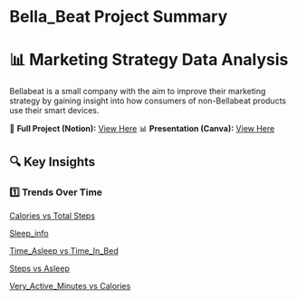 # Bella_Beat Project Summary
# 📊 Marketing Strategy Data Analysis

Bellabeat is a small company with the aim to improve their marketing strategy by gaining insight into how consumers of non-Bellabeat products use their smart devices.

📜 **Full Project (Notion):** [View Here](https://www.notion.so/Bellabeat-Case-study-56cf953afef84ae49854092c478bfccc?pvs=4)
📊 **Presentation (Canva):** [View Here](https://www.canva.com/design/DAF2VLk_MQY/rCrw8vVAOR2nYX7Lsn6_7g/edit)

## 🔍 Key Insights
### 1️⃣ Trends Over Time
[Calories vs Total Steps](file:///Users/christinaberhane/Downloads/BellaBeat_GitHub_markdown&CSV/Bellabeat%20Case%20study%2056cf953afef84ae49854092c478bfccc/Screenshot_2023-11-23_at_20.11.36.png)

[Sleep_info](file:///Users/christinaberhane/Downloads/BellaBeat_GitHub_markdown&CSV/Bellabeat%20Case%20study%2056cf953afef84ae49854092c478bfccc/Screenshot_2023-11-23_at_20.29.03.png)

[Time_Asleep vs Time_In_Bed](file:///Users/christinaberhane/Downloads/BellaBeat_GitHub_markdown&CSV/Bellabeat%20Case%20study%2056cf953afef84ae49854092c478bfccc/Screenshot_2023-12-01_at_14.49.34.png)

[Steps vs Asleep](file:///Users/christinaberhane/Downloads/BellaBeat_GitHub_markdown&CSV/Bellabeat%20Case%20study%2056cf953afef84ae49854092c478bfccc/Screenshot_2023-12-03_at_18.33.10.png)

[Very_Active_Minutes vs Calories](file:///Users/christinaberhane/Downloads/BellaBeat_GitHub_markdown&CSV/Bellabeat%20Case%20study%2056cf953afef84ae49854092c478bfccc/Screenshot_2023-12-03_at_23.41.47.png)


